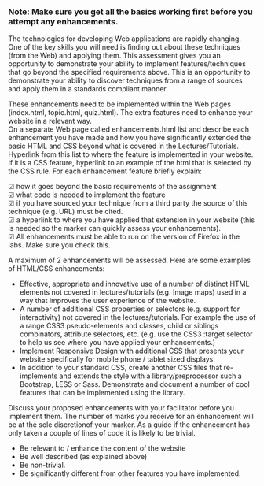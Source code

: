 <h3> Note: Make sure you get all the basics working first before you attempt any enhancements.</h3>  
  
 
The technologies for developing Web applications are rapidly changing. One of the key skills you will need is finding out about these techniques (from the Web) and applying them.  This assessment gives you an opportunity to demonstrate your ability to implement features/techniques that go beyond the specified requirements above. This is an opportunity to demonstrate your ability to discover techniques from a range of sources and apply them in a standards compliant manner.  
 
These enhancements need to be implemented within the Web pages (index.html, topic.html, quiz.html). The extra features need to enhance your website in a relevant way.  
On a separate Web page called enhancements.html  list and describe each enhancement you have made and how you have significantly extended the basic HTML and CSS beyond what is covered in the Lectures/Tutorials. Hyperlink from this list to where the feature is implemented in your website. If it is a CSS feature, hyperlink to an example of the html that is selected by the CSS rule. For each enhancement feature briefly explain:  
 
☑ how it goes beyond the basic requirements of the assignment  
☑ what code is needed to implement the feature    
☑ if you have sourced your technique from a third party the source of this technique (e.g. URL) must be cited.   
☑ a hyperlink to where you have applied that extension in your website (this is needed so the marker can quickly assess your enhancements).  
☑ All enhancements must be able to run on the version of Firefox in the labs. Make sure you check this. 
 
A maximum of 2 enhancements will be assessed. Here are some examples of HTML/CSS enhancements: 

* Effective, appropriate  and innovative use of a  number of distinct  HTML elements not  covered in lectures/tutorials (e.g. Image maps) used in a way that improves the user experience of the website. 
* A number of  additional CSS properties or selectors (e.g. support for interactivity) not covered in  the  lectures/tutorials.  For  example  the  use  of  a  range  CSS3  pseudo-elements  and  classes, child or siblings combinators, attribute selectors, etc. (e.g. use the CSS3 :target selector to help us see where you have applied your enhancements.)  
* Implement  Responsive  Design  with  additional  CSS  that  presents  your  website  specifically  for mobile phone / tablet sized displays. 
* In  addition to your standard CSS, create another CSS files that re-implements and extends the style with a library/preprocessor such a Bootstrap, LESS or Sass. Demonstrate and document a number of cool features that can be implemented using the library.  
   
Discuss your proposed enhancements with your facilitator before you implement them. The number of marks you receive for an enhancement will be at the sole discretionof your marker. As a guide if the enhancement has only taken a couple of lines of code it is likely to be trivial. 

* Be relevant to / enhance the content of the website 
* Be well described (as explained above) 
* Be non-trivial.  
* Be significantly different from other features you have implemented.  
